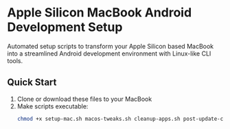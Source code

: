 # Apple Silicon MacBook Android Development Setup

Automated setup scripts to transform your Apple Silicon based MacBook into a streamlined Android development environment with Linux-like CLI tools.

## Quick Start

1. Clone or download these files to your MacBook
2. Make scripts executable:
   ```bash
   chmod +x setup-mac.sh macos-tweaks.sh cleanup-apps.sh post-update-check.sh restore-defaults.sh
   ```